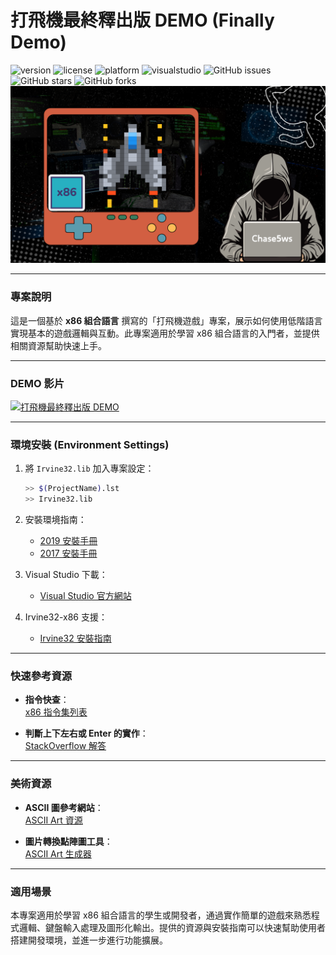 # 打飛機最終釋出版 DEMO (Finally Demo)

![version](https://img.shields.io/badge/version-3.0.0-blue)
![license](https://img.shields.io/badge/license-MIT-green)
![platform](https://img.shields.io/badge/platform-x86-red)
![visualstudio](https://img.shields.io/badge/VisualStudio-2017%2F2019-purple)
![GitHub issues](https://img.shields.io/github/issues/chase5ws/fju_x86_game_repos)
![GitHub stars](https://img.shields.io/github/stars/chase5ws/fju_x86_game_repos)
![GitHub forks](https://img.shields.io/github/forks/chase5ws/fju_x86_game_repos)
![icon](asset/icon.png)

---

### 專案說明

這是一個基於 **x86 組合語言** 撰寫的「打飛機遊戲」專案，展示如何使用低階語言實現基本的遊戲邏輯與互動。此專案適用於學習 x86 組合語言的入門者，並提供相關資源幫助快速上手。

---

### DEMO 影片

[![打飛機最終釋出版 DEMO](https://img.youtube.com/vi/qM8mDWAQ5ZM/0.jpg)](https://youtu.be/qM8mDWAQ5ZM)



---

### 環境安裝 (Environment Settings)

1. 將 `Irvine32.lib` 加入專案設定：
   ```bash
   >> $(ProjectName).lst
   >> Irvine32.lib
   ```

2. 安裝環境指南：
   - [2019 安裝手冊](https://www.dcard.tw/f/fju/p/234561890/)
   - [2017 安裝手冊](https://www.pianshen.com/article/4631256212/)

3. Visual Studio 下載：
   - [Visual Studio 官方網站](https://visualstudio.microsoft.com/zh-hant/downloads/)

4. Irvine32-x86 支援：
   - [Irvine32 安裝指南](http://asmirvine.com/gettingStartedVS2017/index.htm)

---

### 快速參考資源

- **指令快查**：  
  [x86 指令集列表](https://en.wikipedia.org/wiki/X86_instruction_listings?fbclid=IwAR1lZhHLnGZ8oGZMoTXOs-eF0DdOkJaVIpQS6HX6RbdEiADYPk6g9zkR0DM)

- **判斷上下左右或 Enter 的實作**：  
  [StackOverflow 解答](https://stackoverflow.com/questions/46754566/how-do-i-check-if-the-arrow-keys-are-pressed-in-assembly-16-bits-bare-bones)

---

### 美術資源

- **ASCII 圖參考網站**：  
  [ASCII Art 資源](https://www.asciiart.eu/)

- **圖片轉換點陣圖工具**：  
  [ASCII Art 生成器](https://www.twitchquotes.com/ascii-art-generator)

---

### 適用場景

本專案適用於學習 x86 組合語言的學生或開發者，通過實作簡單的遊戲來熟悉程式邏輯、鍵盤輸入處理及圖形化輸出。提供的資源與安裝指南可以快速幫助使用者搭建開發環境，並進一步進行功能擴展。
